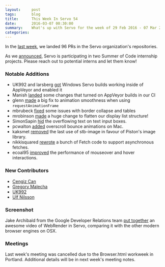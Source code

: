 ```yaml
---
layout:     post
tags:       blog
title:      This Week In Servo 54
date:       2016-03-07 00:30:00
summary:    What's up with Servo for the week of 29 Feb 2016 - 07 Mar 2016
categories:
---
```


In the [last week](https://github.com/pulls?page=1&q=is%3Apr+is%3Amerged+closed%3A2016-02-29..2016-03-07+user%3Aservo), we landed 96 PRs in the Servo organization's repositories.

As we [announced](https://blog.servo.org/2016/03/02/summer-of-code/), Servo is participating in two Summer of Code internship projects. Please reach out to potential interns and let them know!

### Notable Additions

 - UK992 and larsberg [got](https://github.com/servo/servo/pull/9863) Windows Servo builds working inside of AppVeyor and enabled it
 - Manish [landed](https://github.com/servo/servo/pull/9884) some changes that turned on AppVeyor builds in our CI
 - glenn [made](https://github.com/servo/servo/pull/9858) a big fix to animation smoothness when using `requestAnimationFrame`
 - mbrubeck [fixed](https://github.com/servo/servo/pull/9826) some issues with border collapse and tables
 - mrobinson [made](https://github.com/servo/servo/pull/9756) a huge change to flatten our display list structure!
 - SimonSapin [hid](https://github.com/servo/servo/pull/9875) the overflowing text on text input boxes.
 - pcwalton [added](https://github.com/servo/webrender/pull/217) overscroll bounce animations on Mac.
 - kaksmet [removed](https://github.com/servo/servo/pull/9790) the last use of stb-image in favour of Piston's image library.
 - nikkisquared [rewrote](https://github.com/servo/servo/pull/9753) a bunch of Fetch code to support asynchronous fetches.
 - ecoal95 [improved](https://github.com/servo/servo/pull/9715) the performance of mouseover and hover interactions.


### New Contributors

 - [Cengiz Can](https://github.com/cengizIO)
 - [Gregory Malecha](https://github.com/gmalecha)
 - [UK992](https://github.com/uk992)
 - [Ulf Nilsson](https://github.com/kaksmet)

### Screenshot

Jake Archibald from the Google Developer Relations team [put together](https://twitter.com/jaffathecake/status/705355715414781953) an awesome video of WebRender in Servo, comparing it with the other modern browser engines on OSX.

### Meetings

Last week's meeting was cancelled due to the Browser.html workweek in Portland. Additional details will be in next week's meeting notes.
